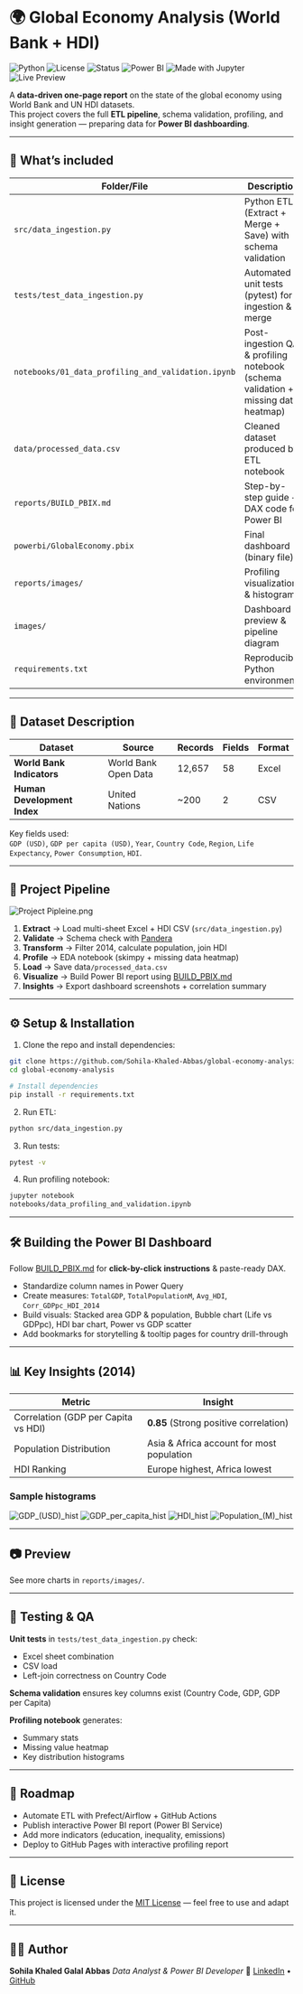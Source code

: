 # 🌍 Global Economy Analysis (World Bank + HDI)

![Python](https://img.shields.io/badge/Python-3.8%2B-blue)
![License](https://img.shields.io/badge/License-MIT-green)
![Status](https://img.shields.io/badge/Project%20Status-Active-success)
![Power BI](https://img.shields.io/badge/BI%20Tool-Power%20BI-yellow)
![Made with Jupyter](https://img.shields.io/badge/Made%20with-Jupyter-orange)
![Live Preview](https://img.shields.io/badge/▶%20Live%20Preview-Click%20to%20View-green?style=for-the-badge)


A **data-driven one-page report** on the state of the global economy using World Bank and UN HDI datasets.  
This project covers the full **ETL pipeline**, schema validation, profiling, and insight generation — preparing data for **Power BI dashboarding**.

---

## 🚀 What’s included

| Folder/File                                        | Description                                                                       |
| -------------------------------------------------- | --------------------------------------------------------------------------------- |
| `src/data_ingestion.py`                            | Python ETL (Extract + Merge + Save) with schema validation                        |
| `tests/test_data_ingestion.py`                     | Automated unit tests (pytest) for ingestion & merge                               |
| `notebooks/01_data_profiling_and_validation.ipynb` | Post-ingestion QA & profiling notebook (schema validation + missing data heatmap) |
| `data/processed_data.csv`                          | Cleaned dataset produced by ETL notebook                                          |
| `reports/BUILD_PBIX.md`                            | Step-by-step guide + DAX code for Power BI                                        |
| `powerbi/GlobalEconomy.pbix`                       | Final dashboard (binary file)                                                     |
| `reports/images/`                                  | Profiling visualizations & histograms                                             |
| `images/`                                          | Dashboard preview & pipeline diagram                                              |
| `requirements.txt`                                 | Reproducible Python environment                                                   |

---

## 📂 Dataset Description

| Dataset                     | Source               | Records | Fields | Format |
| --------------------------- | -------------------- | ------- | ------ | ------ |
| **World Bank Indicators**   | World Bank Open Data | 12,657  | 58     | Excel  |
| **Human Development Index** | United Nations       | ~200    | 2      | CSV    |

Key fields used:  
`GDP (USD)`, `GDP per capita (USD)`, `Year`, `Country Code`, `Region`, `Life Expectancy`, `Power Consumption`, `HDI`.

---

## 🔧 Project Pipeline

![Project Pipleine.png](/images/Project%20Pipeline.png)

1. **Extract** → Load multi-sheet Excel + HDI CSV (`src/data_ingestion.py`)
2. **Validate** → Schema check with [Pandera](https://pandera.readthedocs.io)
3. **Transform** → Filter 2014, calculate population, join HDI
4. **Profile** → EDA notebook (skimpy + missing data heatmap)
5. **Load** → Save data`/processed_data.csv`
6. **Visualize** → Build Power BI report using [BUILD_PBIX.md](/reports/BUILD_PBIX.md)
7. **Insights** → Export dashboard screenshots + correlation summary

---

## ⚙️ Setup & Installation

1. Clone the repo and install dependencies:

```bash
git clone https://github.com/Sohila-Khaled-Abbas/global-economy-analysis.git
cd global-economy-analysis

# Install dependencies
pip install -r requirements.txt
```

2. Run ETL:

```bash
python src/data_ingestion.py
```

3. Run tests:

```bash
pytest -v
```

4. Run profiling notebook:

```bash
jupyter notebook 
notebooks/data_profiling_and_validation.ipynb
```

---

## 🛠 Building the Power BI Dashboard

Follow [BUILD_PBIX.md](/reports/BUILD_PBIX.md) for **click-by-click** **instructions** & paste-ready DAX.

- Standardize column names in Power Query
- Create measures: `TotalGDP`, `TotalPopulationM`, `Avg_HDI`, `Corr_GDPpc_HDI_2014`
- Build visuals: Stacked area GDP & population, Bubble chart (Life vs GDPpc), HDI bar chart, Power vs GDP scatter
- Add bookmarks for storytelling & tooltip pages for country drill-through

---

## 📊 Key Insights (2014)

| Metric                              | Insight                                   |
| ----------------------------------- | ----------------------------------------- |
| Correlation (GDP per Capita vs HDI) | **0.85** (Strong positive correlation)    |
| Population Distribution             | Asia & Africa account for most population |
| HDI Ranking                         | Europe highest, Africa lowest             |


### Sample histograms

![GDP_(USD)_hist](/reports/images/GDP_(USD)_hist.png)
![GDP_per_capita_hist](/reports/images/GDP_per_capita_(USD)_hist.png)
![HDI_hist](/reports/images/HDI_hist.png)
![Population_(M)_hist](/reports/images/Population_(M)_hist.png)

---

## 📷 Preview

See more charts in `reports/images/`.

---

## 🧪 Testing & QA

 **Unit tests** in `tests/test_data_ingestion.py` check:
- Excel sheet combination
- CSV load
- Left-join correctness on Country Code

**Schema validation** ensures key columns exist (Country Code, GDP, GDP per Capita)

**Profiling notebook** generates:

- Summary stats
- Missing value heatmap
- Key distribution histograms


---

## 🧭 Roadmap

- Automate ETL with Prefect/Airflow + GitHub Actions
- Publish interactive Power BI report (Power BI Service)
- Add more indicators (education, inequality, emissions)
- Deploy to GitHub Pages with interactive profiling report

---

## 📜 License

This project is licensed under the [MIT License](/LICENSE) — feel free to use and adapt it.

---

## 👩‍💻 Author

**Sohila Khaled Galal Abbas**
*Data Analyst & Power BI Developer*
🔗 [LinkedIn](www.linkedin.com/in/sohilakabbas) • [GitHub](https://github.com/Sohila-Khaled-Abbas)
